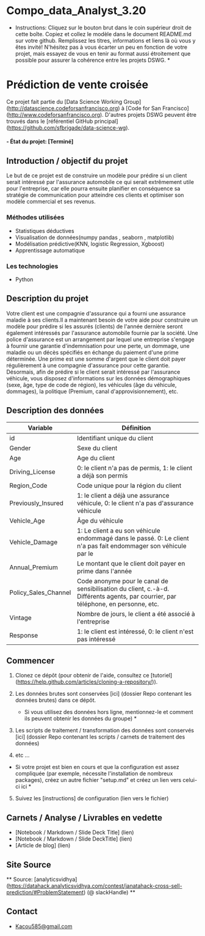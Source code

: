# Compo_data_Analyst_3.20
* Instructions: Cliquez sur le bouton brut dans le coin supérieur droit de cette boîte. Copiez et collez le modèle dans le document README.md sur votre github. Remplissez les titres, informations et liens là où vous y êtes invité! N'hésitez pas à vous écarter un peu en fonction de votre projet, mais essayez de vous en tenir au format aussi étroitement que possible pour assurer la cohérence entre les projets DSWG. *

# Prédiction de vente croisée
Ce projet fait partie du [Data Science Working Group] (http://datascience.codeforsanfrancisco.org) à [Code for San Francisco] (http://www.codeforsanfrancisco.org). D'autres projets DSWG peuvent être trouvés dans le [référentiel GitHub principal] (https://github.com/sfbrigade/data-science-wg).

#### - État du projet: [Terminé]

## Introduction / objectif du projet
Le but de ce projet est de construire un modèle pour prédire si un client serait intéressé par l'assurance automobile ce qui serait  extrêmement utile pour l'entreprise, car elle pourra ensuite planifier en conséquence sa stratégie de communication pour atteindre ces clients et optimiser son modèle commercial et ses revenus. 



### Méthodes utilisées
* Statistiques déductives
* Visualisation de données(numpy pandas , seaborn , matplotlib)
* Modélisation prédictive(KNN, logistic Regression, Xgboost)
* Apprentissage automatique

### Les technologies 
* Python
 

## Description du projet
Votre client est une compagnie d'assurance qui a fourni une assurance maladie à ses clients.Il a maintenant besoin de votre aide pour construire un modèle pour prédire si les assurés (clients) de l'année dernière seront également intéressés par l'assurance automobile fournie par la société.
Une police d'assurance est un arrangement par lequel une entreprise s'engage à fournir une garantie d'indemnisation pour une perte, un dommage, une maladie ou un décès spécifiés en échange du paiement d'une prime déterminée. Une prime est une somme d'argent que le client doit payer régulièrement à une compagnie d'assurance pour cette garantie.
Désormais, afin de prédire si le client serait intéressé par l'assurance véhicule, vous disposez d'informations sur les données démographiques (sexe, âge, type de code de région), les véhicules (âge du véhicule, dommages), la politique (Premium, canal d'approvisionnement), etc.

## Description des données
Variable | Définition
------------ | -------------
id | 	Identifiant unique du client
Gender| Sexe du client
Age | Age du client
Driving_License | 0: le client n'a pas de permis, 1: le client a déjà son permis
Region_Code | Code unique pour la région du client
Previously_Insured | 1: le client a déjà une assurance véhicule, 0: le client n'a pas d'assurance véhicule
Vehicle_Age | Âge du véhicule 
Vehicle_Damage | 1: Le client a eu son véhicule endommagé dans le passé. 0: Le client n'a pas fait endommager son véhicule par le
Annual_Premium | Le montant que le client doit payer en prime dans l'année
Policy_Sales_Channel | Code anonyme pour le canal de sensibilisation du client, c.-à-d. Différents agents, par courrier, par téléphone, en personne, etc.
Vintage | 	Nombre de jours, le client a été associé à l'entreprise
Response | 	1: le client est intéressé, 0: le client n'est pas intéressé

## Commencer

1. Clonez ce dépôt (pour obtenir de l'aide, consultez ce [tutoriel] (https://help.github.com/articles/cloning-a-repository/)).
2. Les données brutes sont conservées [ici] (dossier Repo contenant les données brutes) dans ce dépôt.

    * Si vous utilisez des données hors ligne, mentionnez-le et comment ils peuvent obtenir les données du groupe) *
    
3. Les scripts de traitement / transformation des données sont conservés [ici] (dossier Repo contenant les scripts / carnets de traitement des données)
4. etc ...

* Si votre projet est bien en cours et que la configuration est assez compliquée (par exemple, nécessite l'installation de nombreux packages), créez un autre fichier "setup.md" et créez un lien vers celui-ci ici *  

5. Suivez les [instructions] de configuration (lien vers le fichier)

## Carnets / Analyse / Livrables en vedette
* [Notebook / Markdown / Slide Deck Title] (lien)
* [Notebook / Markdown / Slide DeckTitle] (lien)
* [Article de blog] (lien)


## Site Source

** Source: [analyticsvidhya] (https://datahack.analyticsvidhya.com/contest/janatahack-cross-sell-prediction/#ProblemStatement) (@ slackHandle) **


## Contact
* Kacou585@gmail.com
